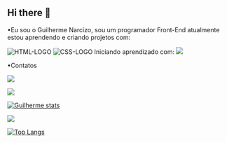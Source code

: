 ## Hi there 👋

•Eu sou o Guilherme Narcizo, sou um programador Front-End atualmente estou aprendendo e criando projetos com:

 <img src="https://img.shields.io/badge/HTML-239120?style=for-the-badge&logo=html5&logoColor=white" alt="HTML-LOGO" />
 <img src="https://img.shields.io/badge/CSS-239120?&style=for-the-badge&logo=css3&logoColor=white" alt="CSS-LOGO" />
Iniciando aprendizado com:

<img src="https://img.shields.io/badge/JavaScript-F7DF1E?style=for-the-badge&logo=javascript&logoColor=black">

<p>•Contatos</p>
<a href="https://wa.me/+5535999624149"/> <img src="https://img.shields.io/badge/WhatsApp-25D366?style=for-the-badge&logo=whatsapp&logoColor=white"/>
  
<a href="https://knoucles101@gmail.com/"/> <img src="https://img.shields.io/badge/Gmail-D14836?style=for-the-badge&logo=gmail&logoColor=white"/>

[![Guilherme stats](https://github-readme-stats.vercel.app/api?username=Guilherme938700)](https://github.com/anuraghazra/github-readme-stats)

![](https://komarev.com/ghpvc/?username=your-github-Guilherme938700)

[![Top Langs](https://github-readme-stats.vercel.app/api/top-langs/?username=Guilherme938700)](https://github.com/anuraghazra/github-readme-stats)
